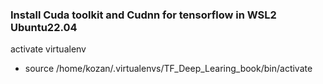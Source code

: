 ### Install Cuda toolkit and Cudnn for tensorflow in WSL2 Ubuntu22.04

activate virtualenv
- source /home/kozan/.virtualenvs/TF_Deep_Learing_book/bin/activate
